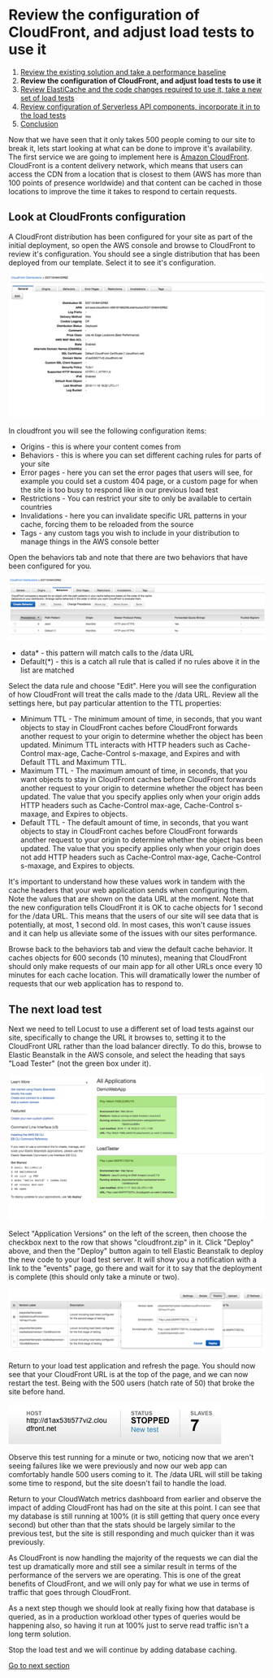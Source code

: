 # Review the configuration of CloudFront, and adjust load tests to use it

1. [Review the existing solution and take a performance baseline](1-start.md)
2. **Review the configuration of CloudFront, and adjust load tests to use it**
3. [Review ElastiCache and the code changes required to use it, take a new set of load tests](3-elasticache.md)
4. [Review configuration of Serverless API components, incorporate it in to the load tests](4-serverless.md)
5. [Conclusion](conclusion.md)

Now that we have seen that it only takes 500 people coming to our site to break it, lets start
looking at what can be done to improve it's availability. The first service we are going to implement
here is [Amazon CloudFront](https://aws.amazon.com/cloudfront/). CloudFront is a content delivery
network, which means that users can access the CDN from a location that is closest to them (AWS
has more than 100 points of presence worldwide) and that content can be cached in those locations to
improve the time it takes to respond to certain requests.

## Look at CloudFronts configuration

A CloudFront distribution has been configured for your site as part of the initial deployment, so
open the AWS console and browse to CloudFront to review it's configuration. You should see a single
distribution that has been deployed from our template. Select it to see it's configuration.

![A screenshot of cloudfront](images/cloudfront-1.png)

In cloudfront you will see the following configuration items:

* Origins - this is where your content comes from
* Behaviors - this is where you can set different caching rules for parts of your site
* Error pages - here you can set the error pages that users will see, for example you could set a
  custom 404 page, or a custom page for when the site is too busy to respond like in our previous load
  test
* Restrictions - You can restrict your site to only be available to certain countries
* Invalidations - here you can invalidate specific URL patterns in your cache, forcing them to be
  reloaded from the source
* Tags - any custom tags you wish to include in your distribution to manage things in the AWS console
  better

Open the behaviors tab and note that there are two behaviors that have been configured for you.

![A screenshot of the default behaviors](images/cloudfront-2.png)

* data* - this pattern will match calls to the /data URL
* Default(*) - this is a catch all rule that is called if no rules above it in the list are matched

Select the data rule and choose "Edit". Here you will see the configuration of how CloudFront will
treat the calls made to the /data URL. Review all the settings here, but pay particular attention to
the TTL properties:

* Minimum TTL - The minimum amount of time, in seconds, that you want objects to stay in
  CloudFront caches before CloudFront forwards another request to your origin to determine
  whether the object has been updated. Minimum TTL interacts with HTTP headers such as
  Cache-Control max-age, Cache-Control s-maxage, and Expires and with Default TTL and
  Maximum TTL.
* Maximum TTL - The maximum amount of time, in seconds, that you want objects to stay in
  CloudFront caches before CloudFront forwards another request to your origin to determine
  whether the object has been updated. The value that you specify applies only when your
  origin adds HTTP headers such as Cache-Control max-age, Cache-Control s-maxage, and
  Expires to objects.
* Default TTL - The default amount of time, in seconds, that you want objects to stay in
  CloudFront caches before CloudFront forwards another request to your origin to determine
  whether the object has been updated. The value that you specify applies only when your origin
  does not add HTTP headers such as Cache-Control max-age, Cache-Control s-maxage, and Expires
  to objects.

It's important to understand how these values work in tandem with the cache headers that your web
application sends when configuring them. Note the values that are shown on the data URL at the moment.
Note that the new configuration tells CloudFront it is OK to cache objects for 1 second for the /data
URL. This means that the users of our site will see data that is potentially, at most, 1
second old. In most cases, this won't cause issues and it can help us alleviate some of the issues
with our sites performance.

Browse back to the behaviors tab and view the default cache behavior. It caches objects for 600
seconds (10 minutes), meaning that CloudFront should only make requests of our main app for all other
URLs once every 10 minutes for each cache location. This will dramatically lower the number of requests
that our web application has to respond to.

## The next load test

Next we need to tell Locust to use a different set of load tests against our site, specifically
to change the URL it browses to, setting it to the CloudFront URL rather than the load balancer
directly. To do this, browse to Elastic Beanstalk in the AWS console, and select the heading that
says "Load Tester" (not the green box under it).

![A screenshot of the Elastic Beanstalk dashboard](images/cloudfront-3.png)

Select "Application Versions" on the left of the screen, then choose the checkbox next to the row
that shows "cloudfront.zip" in it. Click "Deploy" above, and then the "Deploy" button again to
tell Elastic Beanstalk to deploy the new code to your load test server. It will show you a
notification with a link to the "events" page, go there and wait for it to say that the deployment
is complete (this should only take a minute or two).

![A screenshot of the Elastic Beanstalk dashboard](images/cloudfront-4.png)

Return to your load test application and refresh the page. You should now see that your CloudFront
URL is at the top of the page, and we can now restart the test. Being with the 500 users (hatch rate
of 50) that broke the site before hand.

![A screenshot of locust and its new URL showing](images/cloudfront-5.png)

Observe this test running for a minute or two, noticing now that we aren't seeing failures like we
were previously and now our web app can comfortably handle 500 users coming to it. The /data URL will
still be taking some time to respond, but the site doesn't fail to handle the load.

Return to your CloudWatch metrics dashboard from earlier and observe the impact of adding CloudFront
has had on the site at this point. I can see that my database is still running at 100% (it is still
getting that query once every second) but other than that the stats should be largely similar to the
previous test, but the site is still responding and much quicker than it was previously.

As CloudFront is now handling the majority of the requests we can dial the test up dramatically more
and still see a similar result in terms of the performance of the servers we are operating. This is
one of the great benefits of CloudFront, and we will only pay for what we use in terms of traffic that
goes through CloudFront.

As a next step though we should look at really fixing how that database is queried, as in a production
workload other types of queries would be happening also, so having it run at 100% just to serve read
traffic isn't a long term solution.

Stop the load test and we will continue by adding database caching.

[Go to next section](3-elasticache.md)

